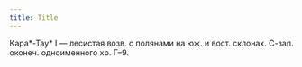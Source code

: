 ```yaml
---
title: Title
---
```


Кара*-Тау* I — лесистая возв. с полянами на юж. и вост. склонах. С-зап. оконеч.
одноименного хр. Г–9.
